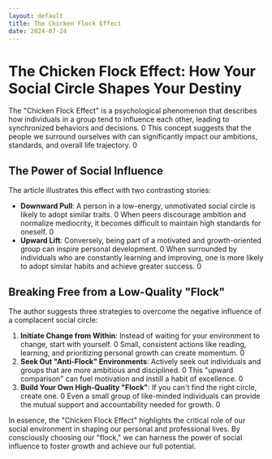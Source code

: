 ```yaml
---
layout: default
title: The Chicken Flock Effect
date: 2024-07-24
---
```


# The Chicken Flock Effect: How Your Social Circle Shapes Your Destiny

The "Chicken Flock Effect" is a psychological phenomenon that describes how individuals in a group tend to influence each other, leading to synchronized behaviors and decisions. <mcreference link="https://mp.weixin.qq.com/s/nExqeUuRT-6L4UevlTYXbw" index="0">0</mcreference> This concept suggests that the people we surround ourselves with can significantly impact our ambitions, standards, and overall life trajectory. <mcreference link="https://mp.weixin.qq.com/s/nExqeUuRT-6L4UevlTYXbw" index="0">0</mcreference>

## The Power of Social Influence

The article illustrates this effect with two contrasting stories:

*   **Downward Pull**: A person in a low-energy, unmotivated social circle is likely to adopt similar traits. <mcreference link="https.mp.weixin.qq.com/s/nExqeUuRT-6L4UevlTYXbw" index="0">0</mcreference> When peers discourage ambition and normalize mediocrity, it becomes difficult to maintain high standards for oneself. <mcreference link="https://mp.weixin.qq.com/s/nExqeUuRT-6L4UevlTYXbw" index="0">0</mcreference>
*   **Upward Lift**: Conversely, being part of a motivated and growth-oriented group can inspire personal development. <mcreference link="https://mp.weixin.qq.com/s/nExqeUuRT-6L4UevlTYXbw" index="0">0</mcreference> When surrounded by individuals who are constantly learning and improving, one is more likely to adopt similar habits and achieve greater success. <mcreference link="https://mp.weixin.qq.com/s/nExqeUuRT-6L4UevlTYXbw" index="0">0</mcreference>

## Breaking Free from a Low-Quality "Flock"

The author suggests three strategies to overcome the negative influence of a complacent social circle:

1.  **Initiate Change from Within**: Instead of waiting for your environment to change, start with yourself. <mcreference link="https://mp.weixin.qq.com/s/nExqeUuRT-6L4UevlTYXbw" index="0">0</mcreference> Small, consistent actions like reading, learning, and prioritizing personal growth can create momentum. <mcreference link="https://mp.weixin.qq.com/s/nExqeUuRT-6L4UevlTYXbw" index="0">0</mcreference>
2.  **Seek Out "Anti-Flock" Environments**: Actively seek out individuals and groups that are more ambitious and disciplined. <mcreference link="https.mp.weixin.qq.com/s/nExqeUuRT-6L4UevlTYXbw" index="0">0</mcreference> This "upward comparison" can fuel motivation and instill a habit of excellence. <mcreference link="https://mp.weixin.qq.com/s/nExqeUuRT-6L4UevlTYXbw" index="0">0</mcreference>
3.  **Build Your Own High-Quality "Flock"**: If you can't find the right circle, create one. <mcreference link="https://mp.weixin.qq.com/s/nExqeUuRT-6L4UevlTYXbw" index="0">0</mcreference> Even a small group of like-minded individuals can provide the mutual support and accountability needed for growth. <mcreference link="https://mp.weixin.qq.com/s/nExqeUuRT-6L4UevlTYXbw" index="0">0</mcreference>

In essence, the "Chicken Flock Effect" highlights the critical role of our social environment in shaping our personal and professional lives. By consciously choosing our "flock," we can harness the power of social influence to foster growth and achieve our full potential.
